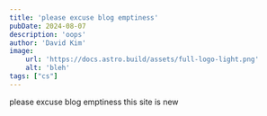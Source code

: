 ```yaml
---
title: 'please excuse blog emptiness'
pubDate: 2024-08-07
description: 'oops'
author: 'David Kim'
image:
    url: 'https://docs.astro.build/assets/full-logo-light.png'
    alt: 'bleh'
tags: ["cs"]
---
```

please excuse blog emptiness this site is new